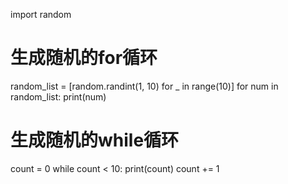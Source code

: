 import random

# 生成随机的for循环
random_list = [random.randint(1, 10) for _ in range(10)]
for num in random_list:
    print(num)

# 生成随机的while循环
count = 0
while count < 10:
    print(count)
    count += 1
